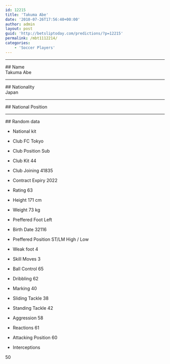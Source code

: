 ```yaml
---
id: 12215
title: 'Takuma Abe'
date: '2010-07-26T17:56:40+00:00'
author: admin
layout: post
guid: 'http://betsliptoday.com/predictions/?p=12215'
permalink: /mbt1112214/
categories:
    - 'Soccer Players'
---
```


- - - - - -

\## Name  
 Takuma Abe

- - - - - -

\## Nationality  
 Japan

- - - - - -

\## National Position

- - - - - -

\## Random data

- National kit
- Club
 FC Tokyo

- Club Position
 Sub

- Club Kit
 44

- Club Joining
 41835

- Contract Expiry
 2022

- Rating
 63

- Height
 171 cm

- Weight
 73 kg

- Preffered Foot
 Left

- Birth Date
 32116

- Preffered Position
 ST/LM High / Low

- Weak foot
 4

- Skill Moves
 3

- Ball Control
 65

- Dribbling
 62

- Marking
 40

- Sliding Tackle
 38

- Standing Tackle
 42

- Aggression
 58

- Reactions
 61

- Attacking Position
 60

- Interceptions

 50